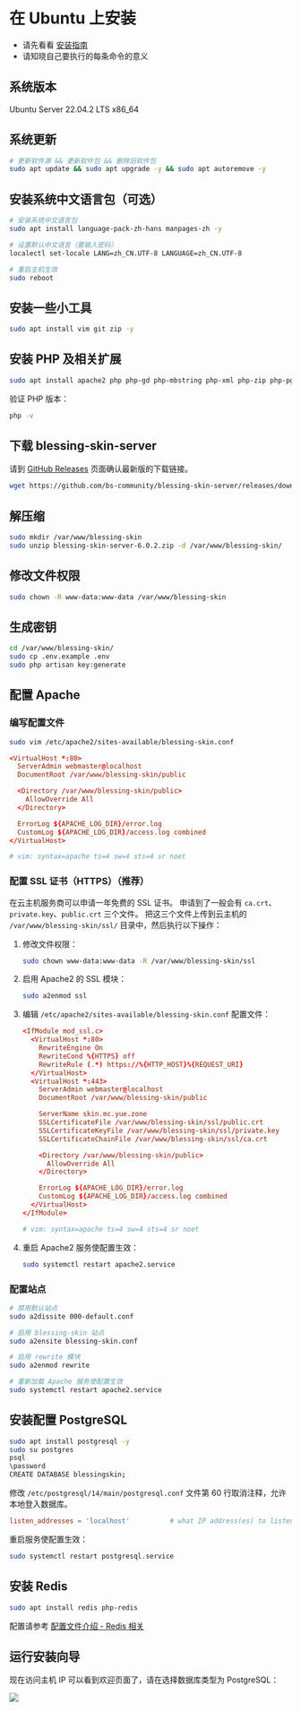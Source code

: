 # 在 Ubuntu 上安装

- 请先看看 [安装指南](./setup)
- 请知晓自己要执行的每条命令的意义

## 系统版本

Ubuntu Server 22.04.2 LTS x86_64

## 系统更新

```sh
# 更新软件源 && 更新软件包 && 删除旧软件包
sudo apt update && sudo apt upgrade -y && sudo apt autoremove -y
```

## 安装系统中文语言包（可选）

```sh
# 安装系统中文语言包
sudo apt install language-pack-zh-hans manpages-zh -y

# 设置默认中文语言（要输入密码）
localectl set-locale LANG=zh_CN.UTF-8 LANGUAGE=zh_CN.UTF-8

# 重启主机生效
sudo reboot
```

## 安装一些小工具

```sh
sudo apt install vim git zip -y
```

## 安装 PHP 及相关扩展

```sh
sudo apt install apache2 php php-gd php-mbstring php-xml php-zip php-pgsql -y
```

验证 PHP 版本：

```sh
php -v
```

## 下载 blessing-skin-server

请到 [GitHub Releases](https://github.com/bs-community/blessing-skin-server/releases) 页面确认最新版的下载链接。

```sh
wget https://github.com/bs-community/blessing-skin-server/releases/download/6.0.2/blessing-skin-server-6.0.2.zip
```

## 解压缩

```sh
sudo mkdir /var/www/blessing-skin
sudo unzip blessing-skin-server-6.0.2.zip -d /var/www/blessing-skin/
```

## 修改文件权限

```sh
sudo chown -R www-data:www-data /var/www/blessing-skin
```

## 生成密钥

```sh
cd /var/www/blessing-skin/
sudo cp .env.example .env
sudo php artisan key:generate
```

## 配置 Apache

### 编写配置文件

```sh
sudo vim /etc/apache2/sites-available/blessing-skin.conf
```

```conf
<VirtualHost *:80>
  ServerAdmin webmaster@localhost
  DocumentRoot /var/www/blessing-skin/public

  <Directory /var/www/blessing-skin/public>
    AllowOverride All
  </Directory>

  ErrorLog ${APACHE_LOG_DIR}/error.log
  CustomLog ${APACHE_LOG_DIR}/access.log combined
</VirtualHost>

# vim: syntax=apache ts=4 sw=4 sts=4 sr noet
```

### 配置 SSL 证书（HTTPS）（推荐）

在云主机服务商可以申请一年免费的 SSL 证书。
申请到了一般会有 `ca.crt`、`private.key`、`public.crt` 三个文件。
把这三个文件上传到云主机的 `/var/www/blessing-skin/ssl/` 目录中，然后执行以下操作：

1.  修改文件权限：

    ```sh
    sudo chown www-data:www-data -R /var/www/blessing-skin/ssl
    ```

2.  启用 Apache2 的 SSL 模块：

    ```sh
    sudo a2enmod ssl
    ```

3.  编辑 `/etc/apache2/sites-available/blessing-skin.conf` 配置文件：

    ```conf
    <IfModule mod_ssl.c>
      <VirtualHost *:80>
        RewriteEngine On
        RewriteCond %{HTTPS} off
        RewriteRule (.*) https://%{HTTP_HOST}%{REQUEST_URI}
      </VirtualHost>
      <VirtualHost *:443>
        ServerAdmin webmaster@localhost
        DocumentRoot /var/www/blessing-skin/public

        ServerName skin.mc.yue.zone
        SSLCertificateFile /var/www/blessing-skin/ssl/public.crt
        SSLCertificateKeyFile /var/www/blessing-skin/ssl/private.key
        SSLCertificateChainFile /var/www/blessing-skin/ssl/ca.crt

        <Directory /var/www/blessing-skin/public>
          AllowOverride All
        </Directory>

        ErrorLog ${APACHE_LOG_DIR}/error.log
        CustomLog ${APACHE_LOG_DIR}/access.log combined
      </VirtualHost>
    </IfModule>

    # vim: syntax=apache ts=4 sw=4 sts=4 sr noet
    ```

4.  重启 Apache2 服务使配置生效：
    ```sh
    sudo systemctl restart apache2.service
    ```

### 配置站点

```sh
# 禁用默认站点
sudo a2dissite 000-default.conf

# 启用 blessing-skin 站点
sudo a2ensite blessing-skin.conf

# 启用 rewrite 模块
sudo a2enmod rewrite

# 重新加载 Apache 服务使配置生效
sudo systemctl restart apache2.service
```

## 安装配置 PostgreSQL

```sh
sudo apt install postgresql -y
sudo su postgres
psql
\password
CREATE DATABASE blessingskin;
```

修改 `/etc/postgresql/14/main/postgresql.conf` 文件第 60 行取消注释，允许本地登入数据库。

```conf
listen_addresses = 'localhost'          # what IP address(es) to listen on;
```

重启服务使配置生效：

```sh
sudo systemctl restart postgresql.service
```

## 安装 Redis

```sh
sudo apt install redis php-redis
```

配置请参考 [配置文件介绍 - Redis 相关](https://blessing.netlify.app/env.html#%E9%85%8D%E7%BD%AE%E6%96%87%E4%BB%B6%E5%AD%97%E6%AE%B5%E8%AF%A6%E8%A7%A3)

## 运行安装向导

现在访问主机 IP 可以看到欢迎页面了，请在选择数据库类型为 PostgreSQL：

![](/setup-database.png)
